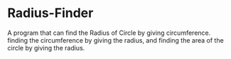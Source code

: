 # Radius-Finder
A program that can find the Radius of Circle by giving circumference. finding the circumference by giving the radius, and finding the area of the circle by giving the radius.
